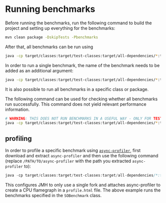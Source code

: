 # Running benchmarks

Before running the benchmarks, run the following command to build the project and setting up everything for the benchmarks:
```bash
mvn clean package -DskipTests -Pbenchmarks
```

After that, all benchmarks can be run using
```bash
java -cp target/classes:target/test-classes:target/all-dependencies/*:target/arebac-neo4j-0.0.1-SNAPSHOT.jar org.openjdk.jmh.Main
```

In order to run a single benchmark, the name of the benchmark needs to be added as an additional argument:
```bash
java -cp target/classes:target/test-classes:target/all-dependencies/*:target/arebac-neo4j-0.0.1-SNAPSHOT.jar org.openjdk.jmh.Main io.github.danthe1st.arebac.neo4j.tests.stackoverflow.SOBenchmark.gpEval
```

It is also possible to run all benchmarks in a specific class or package.

The following command can be used for checking whether all benchmarks run successfully. This command does not yield relevant performance information.
```bash
# WARNING: THIS DOES NOT RUN BENCHMARKS IN A USEFUL WAY - ONLY FOR TESTING
java -cp target/classes:target/test-classes:target/all-dependencies/*:target/arebac-neo4j-0.0.1-SNAPSHOT.jar org.openjdk.jmh.Main -f 1 -i 1 -wi 0 -r 100ms -foe true
```

## profiling

In order to profile a specific benchmark using [`async-profiler`](https://github.com/async-profiler/async-profiler), first download and extract `async-profiler` and then use the following command (replace `/PATH/TO/async-profiler` with the path you extracted `async-profiler` to):
```java
java -cp target/classes:target/test-classes:target/all-dependencies/*:target/arebac-neo4j-0.0.1-SNAPSHOT.jar io.github.danthe1st.arebac.neo4j.tests.airbnb.AirbnbBenchmark.scenario1GetReviewsFromHostGPEval -f 1 -jvmArgs '-agentpath:/PATH/TO/async-profiler/lib/libasyncProfiler.so=start,event=cpu,file=profile.html'
```

This configures JMH to only use a single fork and attaches async-profiler to create a CPU flamegraph in a `profile.html` file. The above example runs the benchmarks specified in the `SOBenchmark` class.